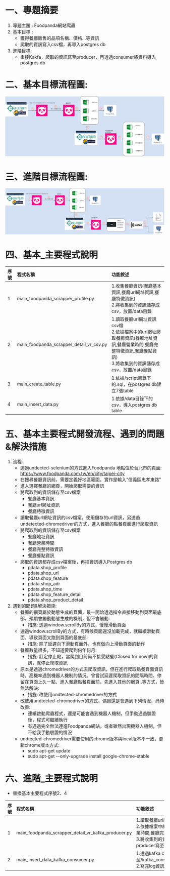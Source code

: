 # 一、專題摘要
1. 專題主題 : Foodpanda網站爬蟲
2. 基本目標 :
   *  獲得餐廳販售的品項名稱、價格…等資訊
   *  爬取的資訊寫入csv檔，再導入postgres db
3. 進階目標:
   * 串接Kakfa，爬取的資訊寫至producer，再透過consumer將資料導入postgres db
# 二、基本目標流程圖:
![link](https://github.com/jack110114201/foodpanda_webscrap/blob/6afd0d1cb0afbc36e153665e94657c638801ec73/upload_image/%E5%9F%BA%E6%9C%AC%E7%9B%AE%E6%A8%99_%E6%B5%81%E7%A8%8B%E5%9C%96.jpg)
# 三、進階目標流程圖:
![link](https://github.com/jack110114201/foodpanda_webscrap/blob/4a53e28adb6391cb77f92fd8b05007179fed9655/upload_image/%E9%80%B2%E9%9A%8E%E7%9B%AE%E6%A8%99_%E6%B5%81%E7%A8%8B%E5%9C%96.drawio.png)
# 四、基本_主要程式說明
序號|程式名稱|功能敘述
|:---|:----|:----|
1|main_foodpanda_scrapper_profile.py|1.收集餐廳資訊(餐廳基本資訊,餐廳url網址資訊,餐廳特徵資訊)<br>2.將收集到的資訊儲存成csv，放置/data目錄
2|main_foodpanda_scrapper_detail_vr_csv.py|1.讀取餐廳url網址資訊csv檔<br>2.依據檔案中的url網址爬取餐廳資訊(餐廳地址資訊,餐廳營業時間,餐廳完整特徵資訊,餐廳餐點資訊)<br>3.將收集到的資訊儲存成csv，放置/data目錄
3|main_create_table.py|1.依據/script目錄下的.sql，在postgres db建立7張table
4|main_insert_data.py|1.依據/data目錄下的csv，導入postgres db table
# 五、基本主要程式開發流程、遇到的問題&解決措施
1. 流程:
   * 透過undected-selenium的方式進入Foodpanda 地點位於台北市的頁面: https://www.foodpanda.com.tw/en/city/taipei-city
   * 在搜尋餐廳資訊前，需要定義好地區範圍。實作是輸入”信義區忠孝東路”
   * 進入選擇餐廳的網頁，開始爬取需要的資訊
   * 將爬取到的資訊儲存至csv檔案
     - 餐廳基本資訊
     - 餐廳url網址資訊
     - 餐廳特徵資訊
   * 讀取餐廳url網址資訊的csv檔案，使用儲存的url資訊，另透過undetected-chromedriver的方式，進入餐廳的點餐頁面進行爬取資訊
   * 將爬取到的資訊儲存至csv檔案
     - 餐廳地址資訊
     - 餐廳營業時間
     - 餐廳完整特徵資訊
     - 餐廳餐點資訊
   * 爬取的資訊都存成csv檔案後，再把資訊導入Postgres db
     - pdata.shop_profile
     - pdata.shop_url
     - pdata.shop_feature
     - pdata.shop_adr
     - pdata.shop_time
     - pdata.shop_feature_detail
     - pdata.shop_product_detail
2. 遇到的問題&解決措施:
   * 餐廳的網頁屬於動態生成的頁面，最一開始透過指令直接移動到頁面最底部，預期會觸動動態生成的機制，但不會觸動:
     - 措施: 透過window.scrollBy的方式，慢慢滑動頁面
   * 透過window.scrollBy的方式，有時候頁面還沒加載完成，就繼續滑動頁面，導致頁面又跑到頁面的最底部:
     - 措施: 除了延遲向下滑動頁面外，也有做向上滑動頁面的動作
   * 餐廳數量很多，不知道要爬到何年何月:
     - 措施: 訂定停止點，當爬到目前尚不接受點餐(Closed for now)的資訊，就停止爬取資訊
   * 原本是透過chromedriver的方式去爬取資訊，但在進行爬取點餐頁面資訊時，高機率遇到機器人機制的情況。曾嘗試延遲爬取資訊的間隔時間、停留在頁面上久一點、進入餐廳點餐頁面前，先進入其他的網頁..等方式，皆無法解決:
     - 措施: 改使用undtected-chromedriver的方式
   * 改使用undtected-chromedriver的方式，偶爾還是會遇到下列情況，尚待改善:
     - 連續啟動爬蟲程式，還是可能會遇到機器人機制，但手動通過驗證後，程式可繼續執行
     - 有遇過完全無法連進Foodpanda網站，或者雖然出現機器人機制，但不給我手動驗證的情況
   * undtected-chromedriver需要使用的chrome版本與local版本不一致，更新chrome版本方式:
     - sudo apt-get update
     - sudo apt-get --only-upgrade install google-chrome-stable
# 六、進階_主要程式說明
- 替換基本主要程式序號2、4

序號|程式名稱|功能敘述
|:---|:----|:----|
1|main_foodpanda_scrapper_detail_vr_kafka_producer.py|1.讀取餐廳url網址資訊csv檔<br>2.依據檔案中的url網址爬取餐廳資訊(餐廳地址資訊,餐廳營業時間,餐廳完整特徵資訊,餐廳餐點資訊)<br>3.將收集到的資訊儲存成json格式的資料，並透過kafka producer寫至topic: test中
2|main_insert_data_kafka_consumer.py|1.透過kafka consumer將接收到的資訊，寫至/kafka_consumer_data/consumer_log_yyyymmdd.json<br>2.寫完log資訊後，再將資訊導入postgres db table



 
